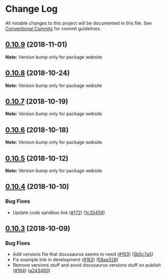 # Change Log

All notable changes to this project will be documented in this file.
See [Conventional Commits](https://conventionalcommits.org) for commit guidelines.

## [0.10.9](https://github.com/karl/redux-saga-state-machine/compare/v0.10.8...v0.10.9) (2018-11-01)

**Note:** Version bump only for package website





## [0.10.8](https://github.com/karl/redux-saga-state-machine/compare/v0.10.7...v0.10.8) (2018-10-24)

**Note:** Version bump only for package website





## [0.10.7](https://github.com/karl/redux-saga-state-machine/compare/v0.10.6...v0.10.7) (2018-10-19)

**Note:** Version bump only for package website





## [0.10.6](https://github.com/karl/redux-saga-state-machine/compare/v0.10.5...v0.10.6) (2018-10-18)

**Note:** Version bump only for package website





## [0.10.5](https://github.com/karl/redux-saga-state-machine/compare/v0.10.4...v0.10.5) (2018-10-12)

**Note:** Version bump only for package website





## [0.10.4](https://github.com/karl/redux-saga-state-machine/compare/v0.10.3...v0.10.4) (2018-10-10)


### Bug Fixes

* Update code sandbox link ([#172](https://github.com/karl/redux-saga-state-machine/issues/172)) ([1c35459](https://github.com/karl/redux-saga-state-machine/commit/1c35459))





## [0.10.3](https://github.com/karl/redux-saga-state-machine/compare/v0.10.2...v0.10.3) (2018-10-09)


### Bug Fixes

* Add versions file that docusaurus seems to need ([#163](https://github.com/karl/redux-saga-state-machine/issues/163)) ([5b5c7a5](https://github.com/karl/redux-saga-state-machine/commit/5b5c7a5))
* Fix example link in development ([#162](https://github.com/karl/redux-saga-state-machine/issues/162)) ([58ae328](https://github.com/karl/redux-saga-state-machine/commit/58ae328))
* Remove versions stuff and avoid docusaurus versions stuff on publish ([#164](https://github.com/karl/redux-saga-state-machine/issues/164)) ([a243460](https://github.com/karl/redux-saga-state-machine/commit/a243460))
